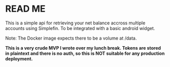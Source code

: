 # READ ME

This is a simple api for retrieving your net balance accross multiple accounts using Simplefin. To be integrated with a basic android widget.

Note: The Docker image expects there to be a volume at /data.

**This is a very crude MVP I wrote over my lunch break. Tokens are stored in plaintext and there is no auth, so this is NOT suitable for any production deployment.**

